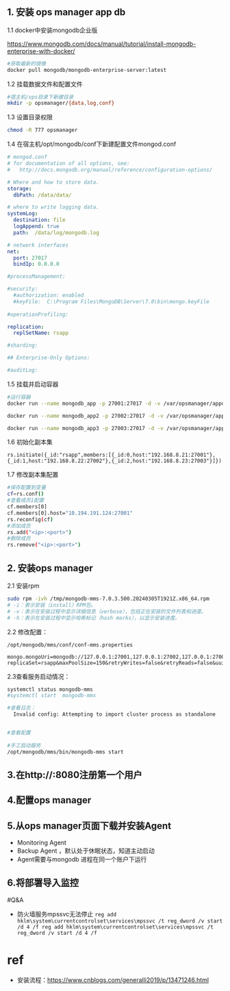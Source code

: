 ## 1. 安装 ops manager app db

1.1 docker中安装mongodb企业版

https://www.mongodb.com/docs/manual/tutorial/install-mongodb-enterprise-with-docker/

```bash
#获取最新的镜像
docker pull mongodb/mongodb-enterprise-server:latest
```

1.2 挂载数据文件和配置文件

```bash
#宿主机/ops目录下新建目录
mkdir -p opsmanager/{data,log,conf}
```

1.3 设置目录权限

```bash
chmod -R 777 opsmanager
```

1.4  在宿主机/opt/mongodb/conf下新建配置文件mongod.conf

```yaml
# mongod.conf
# for documentation of all options, see:
#   http://docs.mongodb.org/manual/reference/configuration-options/

# Where and how to store data.
storage:
  dbPath: /data/data/

# where to write logging data.
systemLog:
  destination: file
  logAppend: true
  path:  /data/log/mongodb.log

# network interfaces
net:
  port: 27017
  bindIp: 0.0.0.0

#processManagement:

#security:
  #authorization: enabled
  #keyFile:  C:\Program Files\MongoDB\Server\7.0\bin\mongo.keyFile
  
#operationProfiling:

replication:
  replSetName: rsapp

#sharding:

## Enterprise-Only Options:

#auditLog:

```

1.5 挂载并启动容器

```bash
#运行容器
docker run --name mongodb_app -p 27001:27017 -d -v /var/opsmanager/appdb/node1/data:/data/data -v /var/opsmanager/appdb/node1/log/:/data/log/ -v /var/opsmanager/appdb/node1/conf/:/data/conf/ --ulimit nofile=64000:64000 mongodb/mongodb-enterprise-server:7.0.6-ubuntu2204 --config /data/conf/mongod.conf

docker run --name mongodb_app2 -p 27002:27017 -d -v /var/opsmanager/appdb/node2/data:/data/data -v /var/opsmanager/appdb/node2/log/:/data/log/ -v /var/opsmanager/appdb/node2/conf/:/data/conf/ --ulimit nofile=64000:64000 mongodb/mongodb-enterprise-server:7.0.6-ubuntu2204 --config /data/conf/mongod.conf

docker run --name mongodb_app3 -p 27003:27017 -d -v /var/opsmanager/appdb/node3/data:/data/data -v /var/opsmanager/appdb/node3/log/:/data/log/ -v /var/opsmanager/appdb/node3/conf/:/data/conf/ --ulimit nofile=64000:64000 mongodb/mongodb-enterprise-server:7.0.6-ubuntu2204 --config /data/conf/mongod.conf


```

1.6 初始化副本集

```
rs.initiate({_id:"rsapp",members:[{_id:0,host:"192.168.8.21:27001"},{_id:1,host:"192.168.8.22:27002"},{_id:2,host:"192.168.8.23:27003"}]})
```

1.7 修改副本集配置

```bash
#保存配置到变量
cf=rs.conf()
#查看成员1配置
cf.members[0]
cf.members[0].host="10.194.191.124:27001"
rs.reconfig(cf)
#添加成员
rs.add("<ip>:<port>")
#删除成员
rs.remove("<ip>:<port>")

```


##  2. 安装ops manager

2.1 安装rpm

```bash
sudo rpm -ivh /tmp/mongodb-mms-7.0.3.500.20240305T1921Z.x86_64.rpm
# -i：表示安装（install）RPM包。
# -v：表示在安装过程中显示详细信息（verbose），包括正在安装的文件列表和进度。
# -h：表示在安装过程中显示哈希标记（hash marks），以显示安装进度。
```

2.2 修改配置：

```
/opt/mongodb/mms/conf/conf-mms.properties

mongo.mongoUri=mongodb://127.0.0.1:27001,127.0.0.1:27002,127.0.0.1:27003/?replicaSet=rsapp&maxPoolSize=150&retryWrites=false&retryReads=false&uuidRepresentation=standard
```

 

2.3查看服务启动情况：

```bash
systemctl status mongodb-mms
#systemctl start  mongodb-mms

#查看日志：
  Invalid config: Attempting to import cluster process as standalone  


#查看配置
 
#手工启动服务
/opt/mongodb/mms/bin/mongodb-mms start

```

## 3.在http://<host>:8080注册第一个用户
## 4.配置ops manager
## 5.从ops manager页面下载并安装Agent
- Monitoring Agent
- Backup Agent ，默认处于休眠状态，知道主动启动
- Agent需要与mongodb 进程在同一个账户下运行
## 6.将部署导入监控


#Q&A
- 防火墙服务mpssvc无法停止
`reg add hklm\system\currentcontrolset\services\mpssvc /t reg_dword /v start /d 4 /f reg add hklm\system\currentcontrolset\services\mpssvc /t reg_dword /v start /d 4 /f `
# ref
- 安装流程：https://www.cnblogs.com/generalli2019/p/13471246.html

